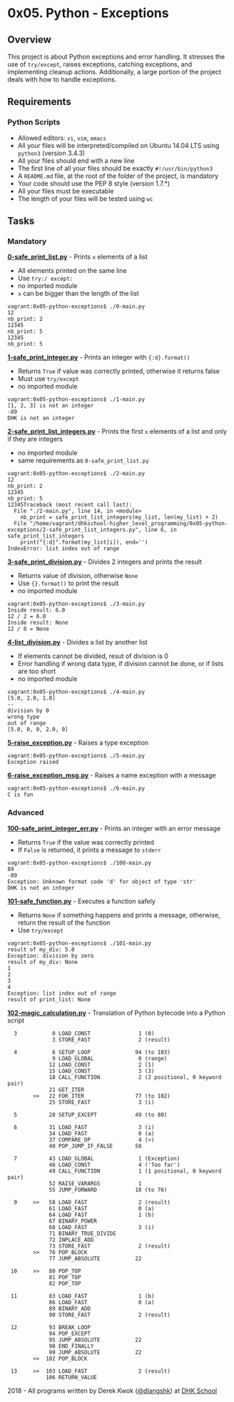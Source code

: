 # 0x05. Python - Exceptions

## Overview
This project is about Python exceptions and error handling. It stresses the use of `try/except`, raises exceptions, catching exceptions, and implementing cleanup actions. Additionally, a large portion of the project deals with how to handle exceptions.

## Requirements
### Python Scripts
* Allowed editors: `vi`, `vim`, `emacs`
* All your files will be interpreted/compiled on Ubuntu 14.04 LTS using `python3` (version 3.4.3)
* All your files should end with a new line
* The first line of all your files should be exactly `#!/usr/bin/python3`
* A `README.md` file, at the root of the folder of the project, is mandatory
* Your code should use the PEP 8 style (version 1.7.*)
* All your files must be executable
* The length of your files will be tested using `wc`

## Tasks
### Mandatory
**[0-safe_print_list.py](0-safe_print_list.py)** - Prints `x` elements of a list
* All elements printed on the same line
* Use `try:/ except:`
* no imported module
* `x` can be bigger than the length of the list
```
vagrant:0x05-python-exceptions$ ./0-main.py
12
nb_print: 2
12345
nb_print: 5
12345
nb_print: 5
```

**[1-safe_print_integer.py](1-safe_print_integer.py)** - Prints an integer with `{:d}.format()`
* Returns `True` if value was correctly printed, otherwise it returns false
* Must use `try/except`
* no imported module
```
vagrant:0x05-python-exceptions$ ./1-main.py
[1, 2, 3] is not an integer
-89
DHK is not an integer
```

**[2-safe_print_list_integers.py](2-safe_print_list_integers.py)** - Prints the first `x` elements of a list and only if they are integers
* no imported module
* same requirements as `0-safe_print_list.py`
```
vagrant:0x05-python-exceptions$ ./2-main.py
12
nb_print: 2
12345
nb_print: 5
12345Traceback (most recent call last):
  File "./2-main.py", line 14, in <module>
    nb_print = safe_print_list_integers(my_list, len(my_list) + 2)
  File "/home/vagrant/dhkschool-higher_level_programming/0x05-python-exceptions/2-safe_print_list_integers.py", line 6, in safe_print_list_integers
    print("{:d}".format(my_list[i]), end='')
IndexError: list index out of range
```

**[3-safe_print_division.py](3-safe_print_division.py)** - Divides 2 integers and prints the result
* Returns value of division, otherwise `None`
* Use `{}.format()` to print the result
* no imported module
```
vagrant:0x05-python-exceptions$ ./3-main.py
Inside result: 6.0
12 / 2 = 6.0
Inside result: None
12 / 0 = None
```

**[4-list_division.py](4-list_division.py)** - Divides a list by another list
* If elements cannot be divided, resut of division is 0
* Error handling if wrong data type, if division cannot be done, or if lists are too short
* no imported module
```
vagrant:0x05-python-exceptions$ ./4-main.py
[5.0, 2.0, 1.0]
--
division by 0
wrong type
out of range
[5.0, 0, 0, 2.0, 0]
```

**[5-raise_exception.py](5-raise_exception.py)** - Raises a type exception
```
vagrant:0x05-python-exceptions$ ./5-main.py
Exception raised
```

**[6-raise_exception_msg.py](6-raise_exception_msg.py)** - Raises a name exception with a message
```
vagrant:0x05-python-exceptions$ ./6-main.py
C is fun
```

### Advanced
**[100-safe_print_integer_err.py](100-safe_print_integer_err.py)** - Prints an integer with an error message
* Returns `True` if the value was correctly printed
* If `False` is returned, it prints a message to `stderr`
```
vagrant:0x05-python-exceptions$ ./100-main.py
89
-89
Exception: Unknown format code 'd' for object of type 'str'
DHK is not an integer
```

**[101-safe_function.py](101-safe_function.py)** - Executes a function safely
* Returns `None` if something happens and prints a message, otherwise, return the result of the function
* Use `try/except`
```
vagrant:0x05-python-exceptions$ ./101-main.py
result of my_div: 5.0
Exception: division by zero
result of my_div: None
1
2
3
4
Exception: list index out of range
result of print_list: None
```

**[102-magic_calculation.py](102-magic_calculation.py)** - Translation of Python bytecode into a Python script
```
  3           0 LOAD_CONST               1 (0)
              3 STORE_FAST               2 (result)

  4           6 SETUP_LOOP              94 (to 103)
              9 LOAD_GLOBAL              0 (range)
             12 LOAD_CONST               2 (1)
             15 LOAD_CONST               3 (3)
             18 CALL_FUNCTION            2 (2 positional, 0 keyword pair)
             21 GET_ITER
        >>   22 FOR_ITER                77 (to 102)
             25 STORE_FAST               3 (i)

  5          28 SETUP_EXCEPT            49 (to 80)

  6          31 LOAD_FAST                3 (i)
             34 LOAD_FAST                0 (a)
             37 COMPARE_OP               4 (>)
             40 POP_JUMP_IF_FALSE       58

  7          43 LOAD_GLOBAL              1 (Exception)
             46 LOAD_CONST               4 ('Too far')
             49 CALL_FUNCTION            1 (1 positional, 0 keyword pair)
             52 RAISE_VARARGS            1
             55 JUMP_FORWARD            18 (to 76)

  9     >>   58 LOAD_FAST                2 (result)
             61 LOAD_FAST                0 (a)
             64 LOAD_FAST                1 (b)
             67 BINARY_POWER
             68 LOAD_FAST                3 (i)
             71 BINARY_TRUE_DIVIDE
             72 INPLACE_ADD
             73 STORE_FAST               2 (result)
        >>   76 POP_BLOCK
             77 JUMP_ABSOLUTE           22

 10     >>   80 POP_TOP
             81 POP_TOP
             82 POP_TOP

 11          83 LOAD_FAST                1 (b)
             86 LOAD_FAST                0 (a)
             89 BINARY_ADD
             90 STORE_FAST               2 (result)

 12          93 BREAK_LOOP
             94 POP_EXCEPT
             95 JUMP_ABSOLUTE           22
             98 END_FINALLY
             99 JUMP_ABSOLUTE           22
        >>  102 POP_BLOCK

 13     >>  103 LOAD_FAST                2 (result)
            106 RETURN_VALUE
```
2018 - All programs written by Derek Kwok ([@dlangshk](https://twitter.com/dlangshk)) at [DHK School](https://www.dhkschool.com/)
